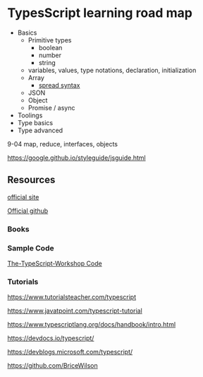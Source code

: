 # TypesScript learning road map

- Basics
  - Primitive types
    - boolean
    - number
    - string
  - variables, values, type notations, declaration, initialization
  - Array
    - [spread syntax](https://developer.mozilla.org/en-US/docs/Web/JavaScript/Reference/Operators/Spread_syntax)
  - JSON
  - Object
  - Promise / async
- Toolings
- Type basics
- Type advanced

9-04 map, reduce, interfaces, objects

<https://google.github.io/styleguide/jsguide.html>

## Resources

[official site](https://www.typescriptlang.org/)

[Official github](https://github.com/Microsoft/TypeScript)

### Books

### Sample Code

[The-TypeScript-Workshop Code](https://github.com/PacktWorkshops/The-TypeScript-Workshop)

### Tutorials

<https://www.tutorialsteacher.com/typescript>

<https://www.javatpoint.com/typescript-tutorial>

<https://www.typescriptlang.org/docs/handbook/intro.html>

<https://devdocs.io/typescript/>

<https://devblogs.microsoft.com/typescript/>

<https://github.com/BriceWilson>
